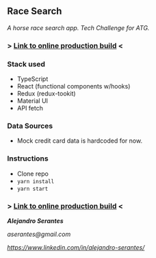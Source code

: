 ## Race Search

_A horse race search app. Tech Challenge for ATG._

### > [Link to online production build](////) <

### Stack used

- TypeScript
- React (functional components w/hooks)
- Redux (redux-tookit)
- Material UI
- API fetch

### Data Sources

- Mock credit card data is hardcoded for now.

### Instructions

- Clone repo
- `yarn install`
- `yarn start`

### > [Link to online production build](/////) <

**_Alejandro Serantes_**

_aserantes@gmail.com_

_https://www.linkedin.com/in/alejandro-serantes/_
